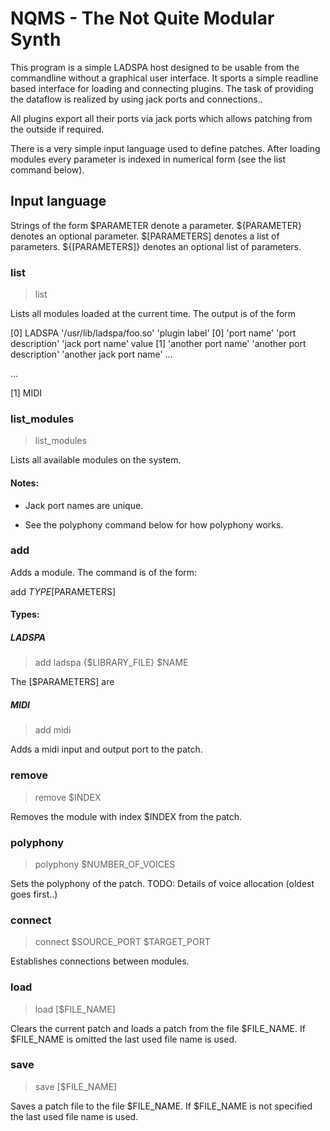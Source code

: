 # NQMS - The Not Quite Modular Synth

This program is a simple LADSPA host designed to be usable from the commandline without a graphical user interface. It sports a simple readline based interface for loading and connecting plugins. The task of providing the dataflow is realized by using jack ports and connections..

All plugins export all their ports via jack ports which allows patching from the outside if required. 

There is a very simple input language used to define patches. After loading modules every parameter is indexed in numerical form (see the list command below).

## Input language

Strings of the form $PARAMETER  denote a parameter. ${PARAMETER} denotes an optional parameter. $[PARAMETERS] denotes a list of parameters. ${[PARAMETERS]} denotes an optional list of parameters. 

### list

> list

Lists all modules loaded at the current time. The output is of the form

[0] LADSPA '/usr/lib/ladspa/foo.so' 'plugin label'
	[0] 'port name' 'port description' 'jack port name' value
	[1] 'another port name' 'another port description' 'another jack port name'
	...

...


[1] MIDI 

### list_modules

> list_modules

Lists all available modules on the system.

#### Notes:

* Jack port names are unique.

* See the polyphony command below for how polyphony works.

### add

Adds a module. The command is of the form:

add $TYPE [$PARAMETERS]

#### Types:

##### LADSPA

> add ladspa {$LIBRARY_FILE} $NAME

The [$PARAMETERS] are 



##### MIDI

> add midi

Adds a midi input and output port to the patch. 

### remove

> remove $INDEX

Removes the module with index $INDEX from the patch.

### polyphony 

> polyphony $NUMBER_OF_VOICES

Sets the polyphony of the patch. TODO: Details of voice allocation (oldest goes first..)

### connect

> connect $SOURCE_PORT $TARGET_PORT

Establishes connections between modules.

### load

> load [$FILE_NAME]

Clears the current patch and loads a patch from the file $FILE_NAME. If $FILE_NAME is omitted the last used file name is used.

### save

> save [$FILE_NAME]

Saves a patch file to the file $FILE_NAME. If $FILE_NAME is not specified the last used file name is used.
